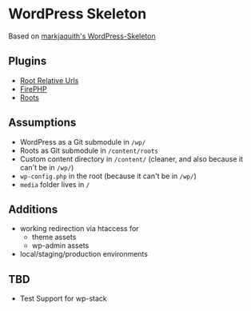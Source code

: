 # WordPress Skeleton

Based on [markjaquith's WordPress-Skeleton](https://github.com/markjaquith/WordPress-Skeleton)

## Plugins

* [Root Relative Urls](http://wordpress.org/plugins/root-relative-urls/)
* [FirePHP](http://wordpress.org/plugins/firephp-firebug-php/)
* [Roots](http://roots.io)

## Assumptions

* WordPress as a Git submodule in `/wp/`
* Roots as Git submodule in `/content/roots`
* Custom content directory in `/content/` (cleaner, and also because it can't be in `/wp/`)
* `wp-config.php` in the root (because it can't be in `/wp/`)
* `media` folder lives in `/`


## Additions
* working redirection via htaccess for
  * theme assets
  * wp-admin assets
* local/staging/production environments

## TBD
* Test Support for wp-stack
